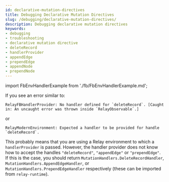 ```yaml
---
id: declarative-mutation-directives
title: Debugging Declarative Mutation Directives
slug: /debugging/declarative-mutation-directives/
description: Debugging declarative mutation directives
keywords:
- debugging
- troubleshooting
- declarative mutation directive
- deleteRecord
- handlerProvider
- appendEdge
- prependEdge
- appendNode
- prependNode
---
```


import FbEnvHandlerExample from './fb/FbEnvHandlerExample.md';

If you see an error similar to:

```
RelayFBHandlerProvider: No handler defined for `deleteRecord`. [Caught in: An uncaught error was thrown inside `RelayObservable`.]
```

or

```
RelayModernEnvironment: Expected a handler to be provided for handle `deleteRecord`.
```

This probably means that you are using a Relay environment to which a `handlerProvider` is passed. However, the handler provider does not know how to accept the handles `"deleteRecord"`, `"appendEdge"` or `"prependEdge"`. If this is the case, you should return `MutationHandlers.DeleteRecordHandler`, `MutationHandlers.AppendEdgeHandler`, or `MutationHandlers.PrependEdgeHandler` respectively (these can be imported from `relay-runtime`).

<FbEnvHandlerExample />
